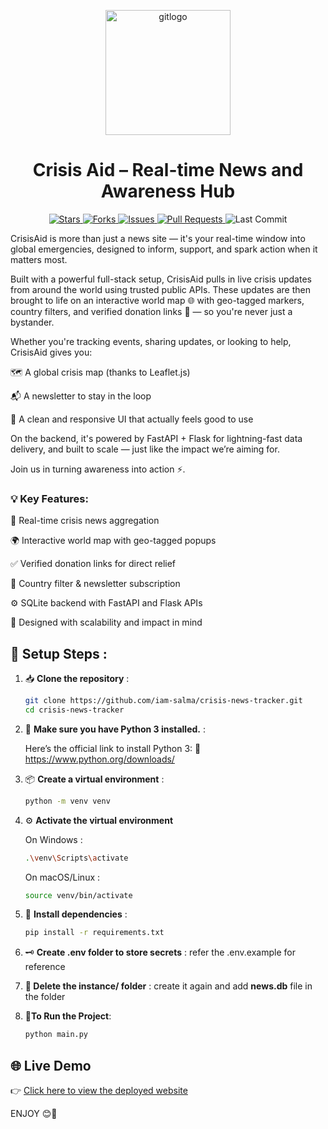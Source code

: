 <p align="center">
    <img width="200" height="200" alt="gitlogo" src="https://github.com/user-attachments/assets/6b06fa9b-f025-4e51-aff3-378157f8b016" alt="Crisis Aid Logo"/>
</p>

<h1 align="center">
  <b>Crisis Aid</b> – Real-time News and Awareness Hub
</h1>

<p align="center">
  <a href="https://github.com/iam-salma/crisis-news-tracker/stargazers">
    <img src="https://img.shields.io/github/stars/iam-salma/crisis-news-tracker?style=social" alt="Stars"/>
  </a>
  <a href="https://github.com/iam-salma/crisis-news-tracker/fork">
    <img src="https://img.shields.io/github/forks/iam-salma/crisis-news-tracker?style=social" alt="Forks"/>
  </a>
  <a href="https://github.com/iam-salma/crisis-news-tracker/issues">
    <img src="https://img.shields.io/github/issues/iam-salma/crisis-news-tracker" alt="Issues"/>
  </a>
  <a href="https://github.com/iam-salma/crisis-news-tracker/pulls">
    <img src="https://img.shields.io/github/issues-pr/iam-salma/crisis-news-tracker" alt="Pull Requests"/>
  </a>
  <img src="https://img.shields.io/github/last-commit/iam-salma/crisis-news-tracker" alt="Last Commit"/>
</p>

CrisisAid is more than just a news site — it's your real-time window into global emergencies, designed to inform, support, and spark action when it matters most.

Built with a powerful full-stack setup, CrisisAid pulls in live crisis updates from around the world using trusted public APIs. These updates are then brought to life on an interactive world map 🌐 with geo-tagged markers, country filters, and verified donation links 💸 — so you're never just a bystander.

Whether you're tracking events, sharing updates, or looking to help, CrisisAid gives you:

🗺️ A global crisis map (thanks to Leaflet.js)

📬 A newsletter to stay in the loop

🧠 A clean and responsive UI that actually feels good to use

On the backend, it's powered by FastAPI + Flask for lightning-fast data delivery, and built to scale — just like the impact we’re aiming for.

Join us in turning awareness into action ⚡.


### 💡 Key Features:

🔄 Real-time crisis news aggregation

🌍 Interactive world map with geo-tagged popups

✅ Verified donation links for direct relief

📨 Country filter & newsletter subscription

⚙️ SQLite backend with FastAPI and Flask APIs

🧠 Designed with scalability and impact in mind



## 🔧 Setup Steps :

1. 📥 **Clone the repository** :
    ```bash
    git clone https://github.com/iam-salma/crisis-news-tracker.git
    cd crisis-news-tracker
    ```

2. 🐍 **Make sure you have Python 3 installed.** :

   Here’s the official link to install Python 3:
    🔗 https://www.python.org/downloads/
   
4. 📦 **Create a virtual environment** :
    ```bash
    python -m venv venv
    ```
   
5. ⚙️ **Activate the virtual environment**

   On Windows :
      ```bash
      .\venv\Scripts\activate
      ```
    On macOS/Linux :
      ```bash
      source venv/bin/activate
      ```

7. 📌 **Install dependencies** :
    ```bash
    pip install -r requirements.txt
    ```

8. 🗝️ **Create .env folder to store secrets** :
    refer the .env.example for reference

9. **📂 Delete the instance/ folder** :
    create it again and add **news.db** file in the folder
       
10. 🏃**To Run the Project**:
     ```bash
     python main.py
     ```
## 🌐 Live Demo

👉 [Click here to view the deployed website](https://crisisaid-news-and-awareness.onrender.com)

ENJOY 😊🎉
